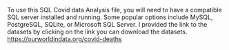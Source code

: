 To use this SQL Covid data Analysis file, you will need to have a compatible SQL server installed and running.
Some popular options include MySQL, PostgreSQL, SQLite, or Microsoft SQL Server. I provided the link to the datasets by clicking on the link you can download the datasets.
https://ourworldindata.org/covid-deaths

